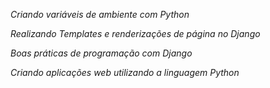 
*Criando variáveis de ambiente com Python*

*Realizando Templates e renderizações de página no Django*

*Boas práticas de programação com Django*

*Criando aplicações web utilizando a linguagem Python*
